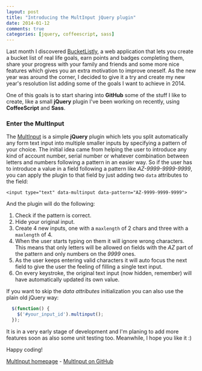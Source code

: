 ```yaml
---
layout: post
title: "Introducing the MultInput jQuery plugin"
date: 2014-01-12
comments: true
categories: [jquery, coffeescript, sass]
---
```

Last month I discovered <a target="_blank" href="http://www.bucketlistly.com/">BucketListly</a>, a web application that lets you create a bucket list of real life goals, earn points and badges completing them, share your progress with your family and friends and some more nice features which gives you an extra motivation to improve oneself. As the new year was around the corner, I decided to give it a try and create my new year's resolution list adding some of the goals I want to achieve in 2014. 

One of this goals is to start sharing into **GitHub** some of the stuff I like to create, like a small **jQuery** plugin I've been working on recently, using **CoffeeScript** and **Sass**.

<!--more-->

### Enter the MultInput
The <a href="http://codeloveandboards.com/multinput/" target="_blank">MultInput</a> is a simple **jQuery** plugin which lets you split automatically any form text input  into multiple smaller inputs by specifying a pattern of your choice. The initial idea came from helping the user to introduce any kind of account number, serial number or whatever combination between letters and numbers following a pattern in an easier way. So if the user has to introduce a value in a field following a pattern like *AZ-9999-9999-9999*, you can apply the plugin to that field by just adding two `data` attributes to the field:

	<input type="text" data-multinput data-pattern="AZ-9999-9999-9999">
	
And the plugin will do the following:

1. Check if the pattern is correct.
2. Hide your original input.
3. Create 4 new inputs, one with a `maxlength` of 2 chars and three with a  `maxlength` of 4.
4. When the user starts typing on them it will ignore wrong characters. This means that only letters will be allowed on fields with the *AZ* part of the pattern and only numbers on the *9999* ones.
5. As the user keeps entering valid characters it will auto focus the next field to give the user the feeling of filling a single text input.
6. On every keystroke, the original text input (now hidden, remember) will have automatically updated its own value.

If you want to skip the *data attributes* initialization you can also use the plain old jQuery way:

``` javascript
  $(function() {
    $('#your_input_id').multinput();
  });
```

It is in a very early stage of development and I'm planing to add more features soon as also some unit testing too. Meanwhile, I hope you like it :)

Happy coding!

<a href="http://codeloveandboards.com/multinput/" target="_blank">MultInput homepage</a> - <a href="https://github.com/bigardone/multinput/" target="_blank">MultInput on GitHub</a>
